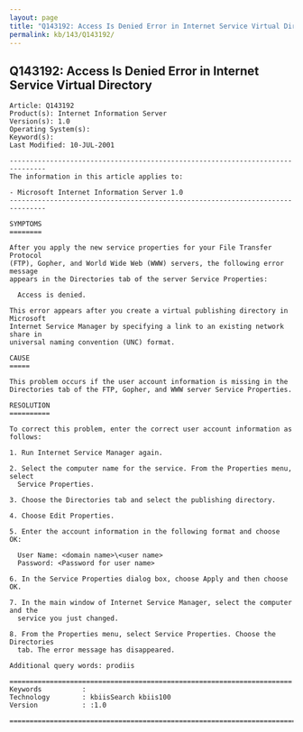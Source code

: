 ```yaml
---
layout: page
title: "Q143192: Access Is Denied Error in Internet Service Virtual Directory"
permalink: kb/143/Q143192/
---
```


## Q143192: Access Is Denied Error in Internet Service Virtual Directory

	Article: Q143192
	Product(s): Internet Information Server
	Version(s): 1.0
	Operating System(s): 
	Keyword(s): 
	Last Modified: 10-JUL-2001
	
	-------------------------------------------------------------------------------
	The information in this article applies to:
	
	- Microsoft Internet Information Server 1.0 
	-------------------------------------------------------------------------------
	
	SYMPTOMS
	========
	
	After you apply the new service properties for your File Transfer Protocol
	(FTP), Gopher, and World Wide Web (WWW) servers, the following error message
	appears in the Directories tab of the server Service Properties:
	
	  Access is denied.
	
	This error appears after you create a virtual publishing directory in Microsoft
	Internet Service Manager by specifying a link to an existing network share in
	universal naming convention (UNC) format.
	
	CAUSE
	=====
	
	This problem occurs if the user account information is missing in the
	Directories tab of the FTP, Gopher, and WWW server Service Properties.
	
	RESOLUTION
	==========
	
	To correct this problem, enter the correct user account information as follows:
	
	1. Run Internet Service Manager again.
	
	2. Select the computer name for the service. From the Properties menu, select
	  Service Properties.
	
	3. Choose the Directories tab and select the publishing directory.
	
	4. Choose Edit Properties.
	
	5. Enter the account information in the following format and choose OK:
	
	  User Name: <domain name>\<user name>
	  Password: <Password for user name>
	
	6. In the Service Properties dialog box, choose Apply and then choose OK.
	
	7. In the main window of Internet Service Manager, select the computer and the
	  service you just changed.
	
	8. From the Properties menu, select Service Properties. Choose the Directories
	  tab. The error message has disappeared.
	
	Additional query words: prodiis
	
	======================================================================
	Keywords          :  
	Technology        : kbiisSearch kbiis100
	Version           : :1.0
	
	=============================================================================
	
